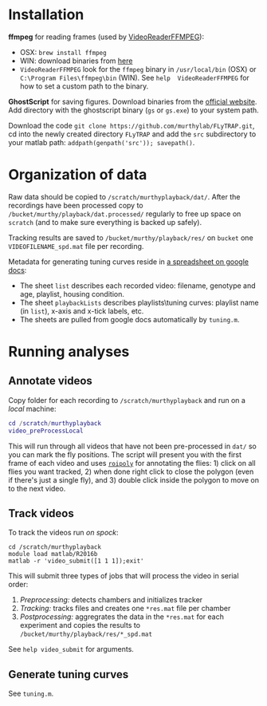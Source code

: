 # Installation
__ffmpeg__ for reading frames (used by [VideoReaderFFMPEG](https://github.com/postpop/VideoReaderFFMPEG)):
- OSX: `brew install ffmpeg`
- WIN: download binaries from [here](https://ffmpeg.zeranoe.com/builds/)
- `VideoReaderFFMPEG` look for the `ffmpeg` binary in `/usr/local/bin` (OSX) or `C:\Program Files\ffmpeg\bin` (WIN). See `help  VideoReaderFFMPEG` for how to set a custom path to the binary.

__GhostScript__ for saving figures. Download binaries from the [official website](https://www.ghostscript.com/download/gsdnld.html). Add directory with the ghostscript binary (`gs` or `gs.exe`) to your system path.

Download the code `git clone https://github.com/murthylab/FLyTRAP.git`, cd into the newly created directory `FLyTRAP` and add the `src` subdirectory to your matlab path: `addpath(genpath('src')); savepath()`.


# Organization of data
Raw data should be copied to `/scratch/murthyplayback/dat/`. After the recordings have been processed copy to `/bucket/murthy/playback/dat.processed/` regularly to free up space on `scratch` (and to make sure everything is backed up safely).

Tracking results are saved to `/bucket/murthy/playback/res/` on `bucket` one `VIDEOFILENAME_spd.mat` file per recording.

Metadata for generating tuning curves reside in [a spreadsheet on google docs](https://docs.google.com/spreadsheets/d/1Cld_cK8rZ2hDrUdq62m8VqQZ-ZFrKEkOytXEtac3WlY/edit?usp=sharing):
- The sheet `list` describes each recorded video: filename, genotype and age, playlist, housing condition.
- The sheet `playbackLists` describes playlists\tuning curves: playlist name (in `list`), x-axis and x-tick labels, etc.
- The sheets are pulled from google docs automatically by `tuning.m`.

# Running analyses
## Annotate videos
Copy folder for each recording to `/scratch/murthyplayback` and run on a _local_ machine:
```matlab
cd /scratch/murthyplayback
video_preProcessLocal
```
This will run through all videos that have not been pre-processed in `dat/` so you can mark the fly positions. The script will present you with the first frame of each video and uses [`roipoly`](https://www.mathworks.com/help/images/ref/roipoly.html) for annotating the flies: 1) click on all flies you want tracked, 2) when done right click to close the polygon (even if there's just a single fly), and 3) double click inside the polygon to move on to the next video.

## Track videos
To track the videos run _on spock_:
```shell
cd /scratch/murthyplayback
module load matlab/R2016b
matlab -r 'video_submit([1 1 1]);exit'
```
This will submit three types of jobs that will process the video in serial order:
1. _Preprocessing:_ detects chambers and initializes tracker
2. _Tracking:_ tracks files and creates one `*res.mat` file per chamber
3. _Postprocessing:_ aggregrates the data in the `*res.mat` for each experiment and copies the results to `/bucket/murthy/playback/res/*_spd.mat` 

See `help video_submit` for arguments.

## Generate tuning curves
See `tuning.m`.

